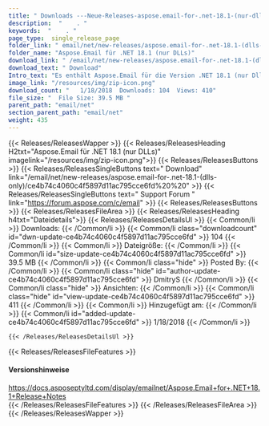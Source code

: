 ```yaml
---
title: " Downloads ---Neue-Releases-aspose.email-for-.net-18.1-(nur-dlls) . "
description:  "    . " 
keywords:  "    . " 
page_type:  single_release_page
folder_link: " email/net/new-releases/aspose.email-for-.net-18.1-(dlls-only)/"
folder_name: "Aspose.Email für .NET 18.1 (nur DLLs)"
download_link: " /email/net/new-releases/aspose.email-for-.net-18.1-(dlls-only)/ce4b74c4060c4f5897d11ac795cce6fd"
download_text: " Download"
Intro_text: "Es enthält Aspose.Email für die Version .NET 18.1 (nur Dlls)."
image_link: "/resources/img/zip-icon.png"
download_count: "   1/18/2018  Downloads: 104  Views: 410"
file_size: "  File Size: 39.5 MB "
parent_path: "email/net"
section_parent_path: "email/net"
weight: 435
---
```


{{< Releases/ReleasesWapper >}}
  {{< Releases/ReleasesHeading H2txt="Aspose.Email für .NET 18.1 (nur DLLs)" imagelink="/resources/img/zip-icon.png">}}
  {{< Releases/ReleasesButtons >}}
    {{< Releases/ReleasesSingleButtons text=" Download" link="/email/net/new-releases/aspose.email-for-.net-18.1-(dlls-only)/ce4b74c4060c4f5897d11ac795cce6fd%20%20" >}}
    {{< Releases/ReleasesSingleButtons text=" Support Forum " link="https://forum.aspose.com/c/email" >}}
  {{< Releases/ReleasesButtons >}}
  {{< Releases/ReleasesFileArea >}}
    {{< Releases/ReleasesHeading h4txt="Dateidetails">}}
    {{< Releases/ReleasesDetailsUl >}}
            {{< Common/li >}} Downloads: {{< /Common/li >}}
      {{< Common/li class="downloadcount" id="dwn-update-ce4b74c4060c4f5897d11ac795cce6fd" >}} 104 {{< /Common/li >}}
      {{< Common/li >}} Dateigröße: {{< /Common/li >}}
      {{< Common/li id="size-update-ce4b74c4060c4f5897d11ac795cce6fd" >}} 39.5 MB {{< /Common/li >}} 
      {{< Common/li  class="hide" >}} Posted By: {{< /Common/li >}} 
      {{< Common/li class="hide" id="author-update-ce4b74c4060c4f5897d11ac795cce6fd" >}} DmitryS {{< /Common/li >}}
      {{< Common/li class="hide" >}} Ansichten: {{< /Common/li >}}
      {{< Common/li class="hide" id="view-update-ce4b74c4060c4f5897d11ac795cce6fd" >}} 411 {{< /Common/li >}}
      {{< Common/li >}} Hinzugefügt am: {{< /Common/li >}}
      {{< Common/li id="added-update-ce4b74c4060c4f5897d11ac795cce6fd" >}} 1/18/2018 {{< /Common/li >}} 

    {{< /Releases/ReleasesDetailsUl >}}

  {{< Releases/ReleasesFileFeatures >}}
      <h4>Versionshinweise</h4><div> <a href="https://docs.asposeptyltd.com/display/emailnet/Aspose.Email+for+.NET+18.1+Release+Notes">https://docs.asposeptyltd.com/display/emailnet/Aspose.Email+for+.NET+18.1+Release+Notes</a></div>
  {{< /Releases/ReleasesFileFeatures >}}
 {{< /Releases/ReleasesFileArea >}}
{{< /Releases/ReleasesWapper >}}



